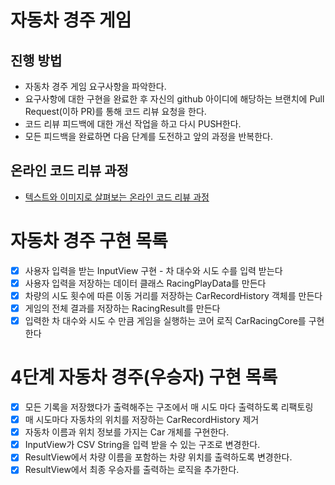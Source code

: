 # 자동차 경주 게임
## 진행 방법
* 자동차 경주 게임 요구사항을 파악한다.
* 요구사항에 대한 구현을 완료한 후 자신의 github 아이디에 해당하는 브랜치에 Pull Request(이하 PR)를 통해 코드 리뷰 요청을 한다.
* 코드 리뷰 피드백에 대한 개선 작업을 하고 다시 PUSH한다.
* 모든 피드백을 완료하면 다음 단계를 도전하고 앞의 과정을 반복한다.

## 온라인 코드 리뷰 과정

* [텍스트와 이미지로 살펴보는 온라인 코드 리뷰 과정](https://github.com/next-step/nextstep-docs/tree/master/codereview)

# 자동차 경주 구현 목록

- [X] 사용자 입력을 받는 InputView 구현 - 차 대수와 시도 수를 입력 받는다
- [X] 사용자 입력을 저장하는 데이터 클래스 RacingPlayData를 만든다
- [X] 차량의 시도 횟수에 따른 이동 거리를 저장하는 CarRecordHistory 객체를 만든다
- [X] 게임의 전체 결과를 저장하는 RacingResult를 만든다
- [X] 입력한 차 대수와 시도 수 만큼 게임을 실행하는 코어 로직 CarRacingCore를 구현한다

# 4단계 자동차 경주(우승자) 구현 목록

- [X] 모든 기록을 저장했다가 출력해주는 구조에서 매 시도 마다 출력하도록 리팩토링
- [X] 매 시도마다 자동차의 위치를 저장하는 CarRecordHistory 제거
- [X] 자동차 이름과 위치 정보를 가지는 Car 개체를 구현한다.
- [X] InputView가 CSV String을 입력 받을 수 있는 구조로 변경한다.
- [X] ResultView에서 차량 이름을 포함하는 차량 위치를 출력하도록 변경한다.
- [X] ResultView에서 최종 우승자를 출력하는 로직을 추가한다.